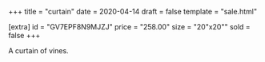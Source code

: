 +++
title = "curtain"
date = 2020-04-14
draft = false
template = "sale.html"

[extra]
id = "GV7EPF8N9MJZJ"
price = "258.00"
size = "20\"x20\""
sold = false
+++

A curtain of vines.
